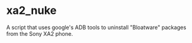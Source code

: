 # xa2_nuke
A script that uses google's ADB tools to uninstall "Bloatware" packages from the Sony XA2 phone.
